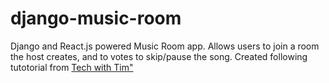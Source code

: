# django-music-room
Django and React.js powered Music Room app. Allows users to join a room the host creates, and to votes to skip/pause the song.  Created following tutotorial from <a href = "https://www.youtube.com/redirect?q=https%3A%2F%2Fgithub.com%2Ftechwithtim&amp;redir_token=QUFFLUhqa1VicFJkR0wwRFdqVnpyZHBCMWpDRFNqeXBOQXxBQ3Jtc0tuZlFaYi1rTHpHTFpxS2tadDRPdU1vT1pZTTZuR0EzeEpYZUtlSmpaUVN3aEpxZDBlZmxqVzNSNWswOGlsSnZGQXk5cE9vMGNPdlg4c01YR1BJTFB4QU55cDFCSWthTjlUc2N3T3BLSGxJLVZOZWF5WQ%3D%3D&amp;event=video_description&amp;v=k6ELzQgPHMM">Tech with Tim"</a>

